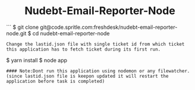 <h1 align="center">Nudebt-Email-Reporter-Node</h1>
```
$ git clone git@code.spritle.com:freshdesk/nudebt-email-reporter-node.git
$ cd nudebt-email-reporter-node

```
Change the lastid.json file with single ticket id from which ticket this application has to fetch ticket during its first run.

```
$ yarn install
$ node app

```
#### Note:Dont run this application using nodemon or any filewatcher. (since lastid.json file is keepon updated it will restart the application before task is completed)
